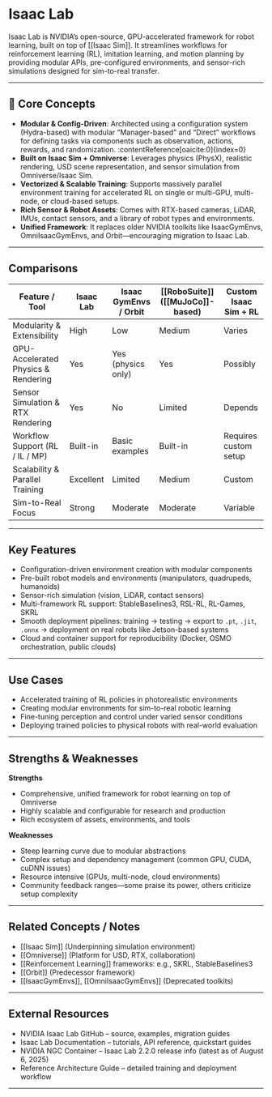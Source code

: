 # Isaac Lab

Isaac Lab is NVIDIA’s open-source, GPU-accelerated framework for robot learning, built on top of [[Isaac Sim]]. It streamlines workflows for reinforcement learning (RL), imitation learning, and motion planning by providing modular APIs, pre-configured environments, and sensor-rich simulations designed for sim-to-real transfer.

---

## 🧠 Core Concepts

- **Modular & Config-Driven**: Architected using a configuration system (Hydra-based) with modular “Manager-based” and “Direct” workflows for defining tasks via components such as observation, actions, rewards, and randomization. :contentReference[oaicite:0]{index=0}  
- **Built on Isaac Sim + Omniverse**: Leverages physics (PhysX), realistic rendering, USD scene representation, and sensor simulation from Omniverse/Isaac Sim.
- **Vectorized & Scalable Training**: Supports massively parallel environment training for accelerated RL on single or multi-GPU, multi-node, or cloud-based setups.
- **Rich Sensor & Robot Assets**: Comes with RTX-based cameras, LiDAR, IMUs, contact sensors, and a library of robot types and environments.
- **Unified Framework**: It replaces older NVIDIA toolkits like IsaacGymEnvs, OmniIsaacGymEnvs, and Orbit—encouraging migration to Isaac Lab.

---

##  Comparisons

| Feature / Tool                        | Isaac Lab    | Isaac GymEnvs / Orbit | [[RoboSuite]] ([[MuJoCo]]-based) | Custom Isaac Sim + RL |
|--------------------------------------|--------------|-------------------------|---------------------------|------------------------|
| Modularity & Extensibility           | High         | Low                     | Medium                    | Varies                 |
| GPU-Accelerated Physics & Rendering  | Yes          | Yes (physics only)      | Yes                       | Possibly               |
| Sensor Simulation & RTX Rendering    | Yes          | No                      | Limited                   | Depends                |
| Workflow Support (RL / IL / MP)      | Built-in     | Basic examples          | Built-in                  | Requires custom setup  |
| Scalability & Parallel Training      | Excellent    | Limited                 | Medium                    | Custom                 |
| Sim-to-Real Focus                    | Strong       | Moderate                | Moderate                  | Variable               |

---

##  Key Features

- Configuration-driven environment creation with modular components
- Pre-built robot models and environments (manipulators, quadrupeds, humanoids)
- Sensor-rich simulation (vision, LiDAR, contact sensors)
- Multi-framework RL support: StableBaselines3, RSL-RL, RL-Games, SKRL
- Smooth deployment pipelines: training → testing → export to `.pt`, `.jit`, `.onnx` → deployment on real robots like Jetson-based systems
- Cloud and container support for reproducibility (Docker, OSMO orchestration, public clouds)

---

##  Use Cases

- Accelerated training of RL policies in photorealistic environments  
- Creating modular environments for sim-to-real robotic learning  
- Fine-tuning perception and control under varied sensor conditions  
- Deploying trained policies to physical robots with real-world evaluation  

---

##  Strengths & Weaknesses

**Strengths**  
- Comprehensive, unified framework for robot learning on top of Omniverse  
- Highly scalable and configurable for research and production  
- Rich ecosystem of assets, environments, and tools  

**Weaknesses**  
- Steep learning curve due to modular abstractions  
- Complex setup and dependency management (common GPU, CUDA, cuDNN issues)
- Resource intensive (GPUs, multi-node, cloud environments)  
- Community feedback ranges—some praise its power, others criticize setup complexity

---

##  Related Concepts / Notes

- [[Isaac Sim]] (Underpinning simulation environment)  
- [[Omniverse]] (Platform for USD, RTX, collaboration)  
- [[Reinforcement Learning]] frameworks: e.g., SKRL, StableBaselines3  
- [[Orbit]] (Predecessor framework)  
- [[IsaacGymEnvs]], [[OmniIsaacGymEnvs]] (Deprecated toolkits)  

---

##  External Resources

- NVIDIA Isaac Lab GitHub – source, examples, migration guides  
- Isaac Lab Documentation – tutorials, API reference, quickstart guides
- NVIDIA NGC Container – Isaac Lab 2.2.0 release info (latest as of August 6, 2025)
- Reference Architecture Guide – detailed training and deployment workflow

---
